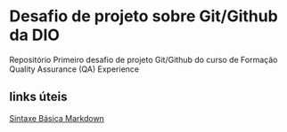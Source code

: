 # Desafio de projeto sobre Git/Github da DIO
Repositório 
Primeiro desafio de projeto Git/Github do  curso de  Formação Quality Assurance (QA) Experience 

## links úteis
[Sintaxe Básica   Markdown](https://www.markdownguide.org/)
